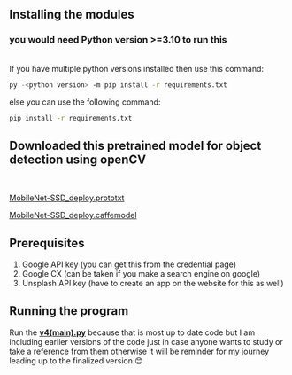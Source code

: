 ## Installing the modules

### you would need Python version >=3.10 to run this
<br>
If you have multiple python versions installed then use this command:

```bash
py -<python version> -m pip install -r requirements.txt
```

else you can use the following command:

```bash
pip install -r requirements.txt
```

## Downloaded this pretrained model for object detection using openCV
<br>

[MobileNet-SSD_deploy.prototxt](https://github.com/chuanqi305/MobileNet-SSD/blob/master/deploy.prototxt)
<br>

[MobileNet-SSD_deploy.caffemodel](https://github.com/chuanqi305/MobileNet-SSD/blob/master/mobilenet_iter_73000.caffemodel)

## Prerequisites
1. Google API key (you can get this from the credential page)
2. Google CX (can be taken if you make a search engine on google)
3. Unsplash API key (have to create an app on the website for this as well)

## Running the program

Run the [<b>v4(main).py</b>](https://github.com/mehulverma26/Mechanics-of-search-assignment-2/blob/main/v4%20(main).py) because that is most up to date code but I am including earlier versions of the code just in case anyone wants to study or take a reference from them otherwise it will be reminder for my journey leading up to the finalized version 😊
